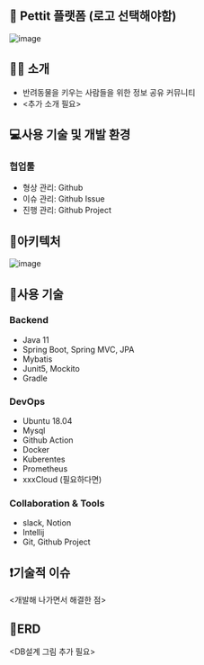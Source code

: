 ## 🐶 Pettit 플랫폼 (로고 선택해야함)
![image](https://user-images.githubusercontent.com/70564639/188257467-90735310-c51c-4d0e-9b43-4832f31fb99a.png)




## 💁‍♀️ 소개

- 반려동물을 키우는 사람들을 위한 정보 공유 커뮤니티
- <추가 소개 필요>

## 💻사용 기술 및 개발 환경

### 협업툴

- 형상 관리: Github
- 이슈 관리: Github Issue
- 진행 관리: Github Project

## 🌌아키텍처

![image](https://user-images.githubusercontent.com/70564639/188257129-fa045dc3-bedc-4be7-a082-a29d3161be41.png)

## 🔧사용 기술

### Backend

- Java 11
- Spring Boot, Spring MVC, JPA
- Mybatis
- Junit5, Mockito
- Gradle

### DevOps

- Ubuntu 18.04
- Mysql
- Github Action
- Docker
- Kuberentes
- Prometheus
- xxxCloud (필요하다면)

### Collaboration & Tools

- slack, Notion
- Intellij
- Git, Github Project

## ❗기술적 이슈

<개발해 나가면서 해결한 점>

## 📖ERD

<DB설계 그림 추가 필요>
